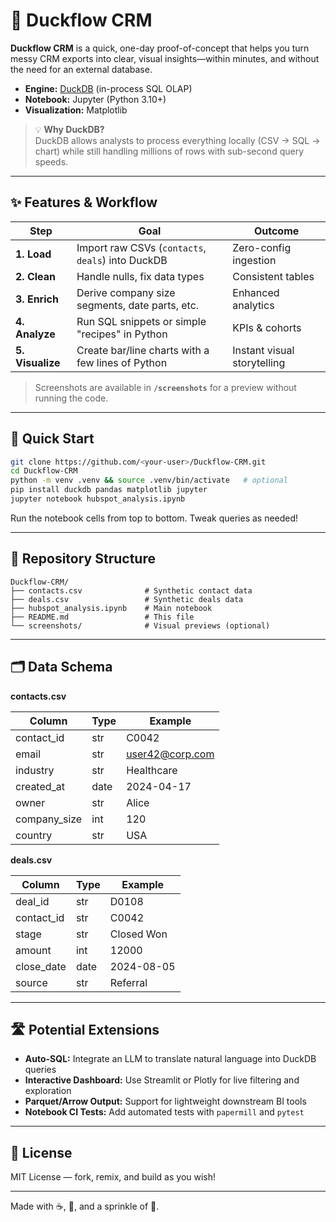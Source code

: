 # 🦆 Duckflow CRM

**Duckflow CRM** is a quick, one-day proof-of-concept that helps you turn messy CRM exports into clear, visual insights—within minutes, and without the need for an external database.

- **Engine:** [DuckDB](https://duckdb.org/) (in-process SQL OLAP)
- **Notebook:** Jupyter (Python 3.10+)
- **Visualization:** Matplotlib

> 💡 **Why DuckDB?**  
> DuckDB allows analysts to process everything locally (CSV → SQL → chart) while still handling millions of rows with sub-second query speeds.

---

## ✨ Features & Workflow

| Step        | Goal                                             | Outcome                    |
|-------------|--------------------------------------------------|----------------------------|
| **1. Load**     | Import raw CSVs (`contacts`, `deals`) into DuckDB      | Zero-config ingestion      |
| **2. Clean**    | Handle nulls, fix data types                          | Consistent tables          |
| **3. Enrich**   | Derive company size segments, date parts, etc.        | Enhanced analytics         |
| **4. Analyze**  | Run SQL snippets or simple "recipes" in Python        | KPIs & cohorts             |
| **5. Visualize**| Create bar/line charts with a few lines of Python     | Instant visual storytelling|

> Screenshots are available in **`/screenshots`** for a preview without running the code.

---

## 🚀 Quick Start

```bash
git clone https://github.com/<your-user>/Duckflow-CRM.git
cd Duckflow-CRM
python -m venv .venv && source .venv/bin/activate   # optional
pip install duckdb pandas matplotlib jupyter
jupyter notebook hubspot_analysis.ipynb
```

Run the notebook cells from top to bottom. Tweak queries as needed!

---

## 📁 Repository Structure

```
Duckflow-CRM/
├── contacts.csv              # Synthetic contact data
├── deals.csv                 # Synthetic deals data
├── hubspot_analysis.ipynb    # Main notebook
├── README.md                 # This file
└── screenshots/              # Visual previews (optional)
```

---

## 🗂️ Data Schema

**contacts.csv**

| Column        | Type  | Example                                   |
|---------------|-------|-------------------------------------------|
| contact_id    | str   | C0042                                     |
| email         | str   | user42@corp.com                           |
| industry      | str   | Healthcare                                |
| created_at    | date  | 2024-04-17                                |
| owner         | str   | Alice                                     |
| company_size  | int   | 120                                       |
| country       | str   | USA                                       |

**deals.csv**

| Column      | Type  | Example     |
|-------------|-------|-------------|
| deal_id     | str   | D0108       |
| contact_id  | str   | C0042       |
| stage       | str   | Closed Won  |
| amount      | int   | 12000       |
| close_date  | date  | 2024-08-05  |
| source      | str   | Referral    |

---

## 🛣️ Potential Extensions

- **Auto-SQL:** Integrate an LLM to translate natural language into DuckDB queries
- **Interactive Dashboard:** Use Streamlit or Plotly for live filtering and exploration
- **Parquet/Arrow Output:** Support for lightweight downstream BI tools
- **Notebook CI Tests:** Add automated tests with `papermill` and `pytest`

---

## 📜 License

MIT License — fork, remix, and build as you wish!

---

Made with ☕, 🐍, and a sprinkle of 🦆.
